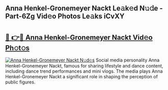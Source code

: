 ## Anna Henkel-Gronemeyer Nackt Le𝚊k𝚎d N𝚞𝚍e - Part-6Zg Vid𝚎o Photos Le𝚊ks iCvXY

# <h2><a href="http://fb64952.evod.top/?m=Anna+Henkel-Gronemeyer+Nackt">🔗 👉🔴 Anna Henkel-Gronemeyer Nackt Vid𝚎o Ph𝚘t𝚘s</a></h2>

[![Anna Henkel-Gronemeyer Nackt N𝚞d𝚎s](https://i.imgur.com/8V9OHl7.gif)](http://fb64952.evod.top/?m=Anna+Henkel-Gronemeyer+Nackt)
Social media personality Anna Henkel-Gronemeyer Nackt, famous for sharing lifestyle and dance content, including dance trend performances and mini vlogs. The media plays Anna Henkel-Gronemeyer Nackt a significant role in shaping the perception of public figures. 
